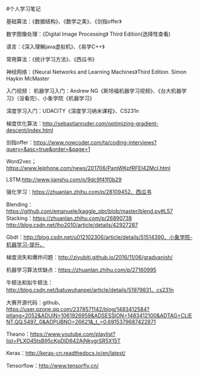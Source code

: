 
#个人学习笔记

基础算法：《数据结构》、《数学之美》、《剑指offer》

数字图像处理：《Digital Image Processing》 Third Edition(选择性查看)

语言：《深入理解java虚拟机》、《易学C++》

常用算法：《统计学习方法》、《西瓜书》

神经网络：《Neural Networks and Learning Machines》Third Edition. Simon Haykin McMaster

入门视频：
机器学习入门：Andrew NG《斯坦福机器学习视频》、《台大机器学习》（没看完）、小象学院《机器学习》

深度学习入门：UDACITY《深度学习纳米课程》、CS231n
          
梯度优化算法：http://sebastianruder.com/optimizing-gradient-descent/index.html

剑指offer：https://www.nowcoder.com/ta/coding-interviews?query=&asc=true&order=&page=1

Word2vec；https://www.leiphone.com/news/201706/PamWKpfRFEI42McI.html

LSTM:http://www.jianshu.com/p/9dc9f41f0b29

强化学习：https://zhuanlan.zhihu.com/p/28109452、西瓜书

Blending：https://github.com/emanuele/kaggle_pbr/blob/master/blend.py#L57
Stacking：https://zhuanlan.zhihu.com/p/26890738
http://blog.csdn.net/lho2010/article/details/42927287

Gbdt：http://blog.csdn.net/u012102306/article/details/51514390、小象学院-机器学习-提升。

梯度消失和爆炸问题：http://ziyubiti.github.io/2016/11/06/gradvanish/

机器学习算法优缺点：https://zhuanlan.zhihu.com/p/27160995

牛顿法和拟牛顿法：http://blog.csdn.net/batuwuhanpei/article/details/51979831、cs231n

大赛开源代码：github、
https://user.qzone.qq.com/2378571142/blog/1483412584?ptlang=2052&ADUIN=1061926959&ADSESSION=1483412100&ADTAG=CLIENT.QQ.5497_.0&ADPUBNO=26621&_t_=0.6915379687422871

Theano：https://www.youtube.com/playlist?list=PLXO45tsB95cKpDID642AjNkygrSR5X15T

Keras：http://keras-cn.readthedocs.io/en/latest/

Tensorflow：http://www.tensorfly.cn/

